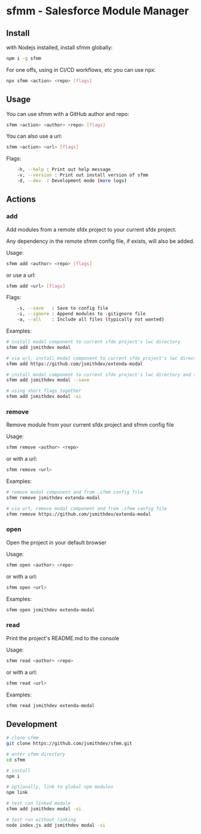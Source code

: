 # sfmm - Salesforce Module Manager

## Install

with Nodejs installed, install sfmm globally:

```bash
npm i -g sfmm
```

For one offs, using in CI/CD workflows, etc you can use npx:

```bash
npx sfmm <action> <repo> [flags]
```

## Usage

You can use sfmm with a GitHub author and repo:

```bash
sfmm <action> <author> <repo> [flags]
```

You can also use a url:

```bash
sfmm <action> <url> [flags]
```

Flags:

```bash
    -h, --help : Print out help message
    -v, --version : Print out install version of sfmm
    -d, --dev  : Development mode (more logs)
```

## Actions

### add

Add modules from a remote sfdx project to your current sfdx project. 

Any dependency in the remote sfmm config file, if exists, will also be added.

Usage:

```bash
sfmm add <author> <repo> [flags]
```

or use a url:

```bash
sfmm add <url> [flags]
```

Flags:

```bash
    -s, --save   : Save to config file
    -i, --ignore : Append modules to .gitignore file
    -a, --all    : Include all files (typically not wanted)
```

Examples:

```bash
# install modal component to current sfdx project's lwc directory
sfmm add jsmithdev modal
```

```bash
# via url, install modal component to current sfdx project's lwc directory
sfmm add https://github.com/jsmithdev/extenda-modal
```

```bash
# install modal component to current sfdx project's lwc directory and save to config file
sfmm add jsmithdev modal --save 
```

```bash
# using short flags together
sfmm add jsmithdev modal -si
```

### remove

Remove module from your current sfdx project and sfmm config file

Usage:

```bash
sfmm remove <author> <repo>
```

or with a url:

```bash
sfmm remove <url>
```

Examples:

```bash
# remove modal component and from .sfmm config file
sfmm remove jsmithdev extenda-modal
```

```bash
# via url, remove modal component and from .sfmm config file
sfmm remove https://github.com/jsmithdev/extenda-modal
```

### open

Open the project in your default browser

Usage:

```bash
sfmm open <author> <repo>
```

or with a url:

```bash
sfmm open <url>
```

Examples:

```bash
sfmm open jsmithdev extenda-modal
```

### read

Print the project's README.md to the console

Usage:

```bash
sfmm read <author> <repo>
```

or with a url:

```bash
sfmm read <url>
```

Examples:

```bash
sfmm read jsmithdev extenda-modal
```

## Development

```bash
# clone sfmm
git clone https://github.com/jsmithdev/sfmm.git

# enter sfmm directory
cd sfmm

# install
npm i

# optionally, link to global npm modules
npm link 

# test run linked module
sfmm add jsmithdev modal -si

# test run without linking
node index.js add jsmithdev modal -si
```
